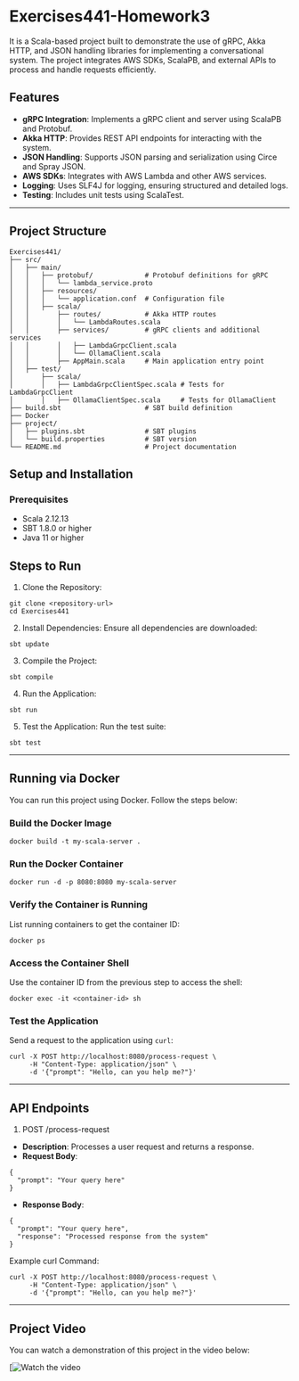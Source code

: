 
# Exercises441-Homework3

It is a Scala-based project built to demonstrate the use of gRPC, Akka HTTP, and JSON handling libraries for implementing a conversational system. The project integrates AWS SDKs, ScalaPB, and external APIs to process and handle requests efficiently.

## Features

- **gRPC Integration**: Implements a gRPC client and server using ScalaPB and Protobuf.
- **Akka HTTP**: Provides REST API endpoints for interacting with the system.
- **JSON Handling**: Supports JSON parsing and serialization using Circe and Spray JSON.
- **AWS SDKs**: Integrates with AWS Lambda and other AWS services.
- **Logging**: Uses SLF4J for logging, ensuring structured and detailed logs.
- **Testing**: Includes unit tests using ScalaTest.

---

## Project Structure

```plaintext
Exercises441/
├── src/
│   ├── main/
│   │   ├── protobuf/             # Protobuf definitions for gRPC
│   │   │   └── lambda_service.proto
│   │   ├── resources/
│   │   │   └── application.conf  # Configuration file
│   │   ├── scala/
│   │       ├── routes/           # Akka HTTP routes
│   │       │   └── LambdaRoutes.scala
│   │       ├── services/         # gRPC clients and additional services
│   │       │   ├── LambdaGrpcClient.scala
│   │       │   └── OllamaClient.scala
│   │       ├── AppMain.scala     # Main application entry point
│   ├── test/
│       ├── scala/
│       │   ├── LambdaGrpcClientSpec.scala # Tests for LambdaGrpcClient
│       │   ├── OllamaClientSpec.scala     # Tests for OllamaClient
├── build.sbt                     # SBT build definition
├── Docker
├── project/
│   ├── plugins.sbt               # SBT plugins
│   └── build.properties          # SBT version
└── README.md                     # Project documentation
```

## Setup and Installation
### Prerequisites
- Scala 2.12.13
- SBT 1.8.0 or higher
- Java 11 or higher

## Steps to Run
1. Clone the Repository:
```
git clone <repository-url>
cd Exercises441
```
2. Install Dependencies: Ensure all dependencies are downloaded:
```
sbt update
```
3. Compile the Project:
```
sbt compile
```
4. Run the Application:
```
sbt run
```
5. Test the Application: Run the test suite:
```
sbt test
```

---

## Running via Docker

You can run this project using Docker. Follow the steps below:

### Build the Docker Image
```
docker build -t my-scala-server .
```

### Run the Docker Container
```
docker run -d -p 8080:8080 my-scala-server
```

### Verify the Container is Running
List running containers to get the container ID:
```
docker ps
```

### Access the Container Shell
Use the container ID from the previous step to access the shell:
```
docker exec -it <container-id> sh
```

### Test the Application
Send a request to the application using `curl`:
```
curl -X POST http://localhost:8080/process-request \
     -H "Content-Type: application/json" \
     -d '{"prompt": "Hello, can you help me?"}'
```

---

## API Endpoints
1. POST /process-request
- **Description**: Processes a user request and returns a response.
- **Request Body**:
```
{
  "prompt": "Your query here"
}
```
- **Response Body**:
```
{
  "prompt": "Your query here",
  "response": "Processed response from the system"
}
```

Example curl Command:
```
curl -X POST http://localhost:8080/process-request \
     -H "Content-Type: application/json" \
     -d '{"prompt": "Hello, can you help me?"}'
```

---
## Project Video

You can watch a demonstration of this project in the video below:

[![Watch the video](https://www.youtube.com/watch?v=aUt2Pgsak_0)
